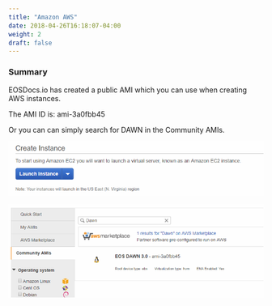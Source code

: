 ```yaml
---
title: "Amazon AWS"
date: 2018-04-26T16:18:07-04:00
weight: 2
draft: false
---
```


### Summary

EOSDocs.io has created a public AMI which you can use when creating AWS instances. 

The AMI ID is: ami-3a0fbb45

Or you can can simply search for DAWN in the Community AMIs.

![AMI](images/Launch.png)

![AMI](images/AMI.png)